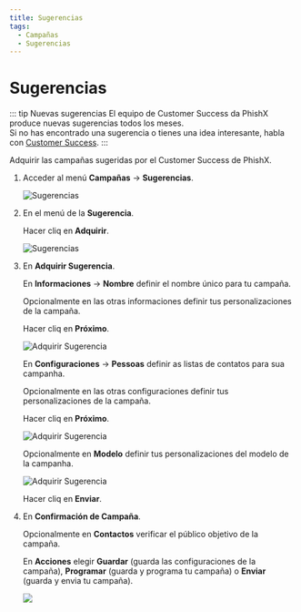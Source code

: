 ```yaml
---
title: Sugerencias
tags:
  - Campañas
  - Sugerencias
---
```

# Sugerencias

::: tip Nuevas sugerencias
El equipo de Customer Success da PhishX produce nuevas sugerencias todos los meses.<br>
Si no has encontrado una sugerencia o tienes una idea interesante, habla con [Customer Success](mailto:cs@phishx.io).
:::

Adquirir las campañas sugeridas por el Customer Success de PhishX.

1. Acceder al menú **Campañas** -> **Sugerencias**.

   ![Sugerencias](https://cdn.phishx.io/phishx-docs/images/phishx_campaigns_suggestions_01.webp)

2. En el menú de la **Sugerencia**.

   Hacer cliq en **Adquirir**.

   ![Sugerencias](https://cdn.phishx.io/phishx-docs/images/phishx_campaigns_suggestions_02.webp)

3. En **Adquirir Sugerencia**.

   En **Informaciones** -> **Nombre** definir el nombre único para tu campaña.

   Opcionalmente en las otras informaciones definir tus personalizaciones de la campaña.

   Hacer cliq en **Próximo**.

   ![Adquirir Sugerencia](https://cdn.phishx.io/phishx-docs/images/phishx_campaigns_suggestions_03.webp)

   En **Configuraciones** -> **Pessoas** definir as listas de contatos para sua campanha.

   Opcionalmente en las otras configuraciones definir tus personalizaciones de la campaña.

   Hacer cliq en **Próximo**.

   ![Adquirir Sugerencia](https://cdn.phishx.io/phishx-docs/images/phishx_campaigns_suggestions_04.webp)

   Opcionalmente en **Modelo** definir tus personalizaciones del modelo de la campanha.

   ![Adquirir Sugerencia](https://cdn.phishx.io/phishx-docs/images/phishx_campaigns_suggestions_05.webp)

   Hacer cliq en **Enviar**.

4. En **Confirmación de Campaña**.

   Opcionalmente en **Contactos** verificar el público objetivo de la campaña.

   En **Acciones** elegir **Guardar** (guarda las configuraciones de la campaña), **Programar** (guarda y programa tu campaña) o **Enviar** (guarda y envia tu campaña).

   ![](https://cdn.phishx.io/phishx-docs/images/phishx_campaigns_campaigns_new_confirmation_03.webp)
